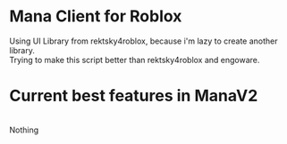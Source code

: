 # Mana Сlient for Roblox
Using UI Library from rektsky4roblox, because i'm lazy to create another library.
<br> Trying to make this script better than rektsky4roblox and engoware.
<br>
# Current best features in ManaV2
<br> Nothing
